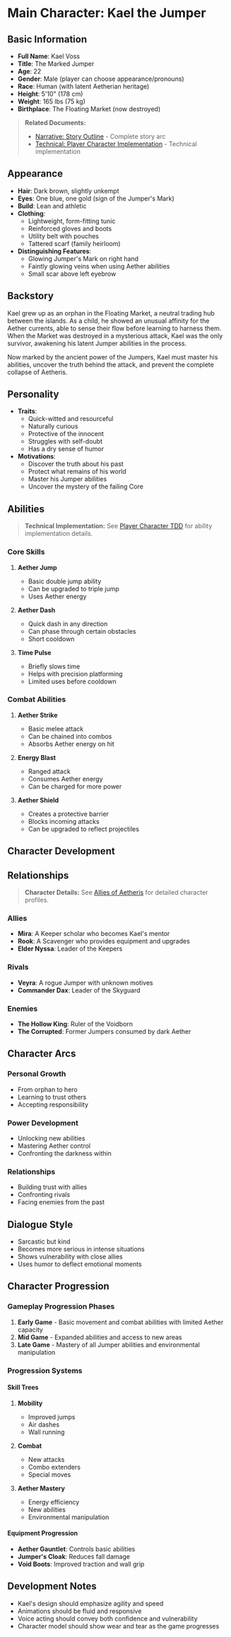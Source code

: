 # Main Character: Kael the Jumper

## Basic Information
- **Full Name**: Kael Voss
- **Title**: The Marked Jumper
- **Age**: 22
- **Gender**: Male (player can choose appearance/pronouns)
- **Race**: Human (with latent Aetherian heritage)
- **Height**: 5'10" (178 cm)
- **Weight**: 165 lbs (75 kg)
- **Birthplace**: The Floating Market (now destroyed)

> **Related Documents:**
> - [Narrative: Story Outline](../Narrative/00-story-outline.md) - Complete story arc
> - [Technical: Player Character Implementation](../../02_Technical_Design/TDD/PlayerCharacter.TDD.md) - Technical implementation

## Appearance
- **Hair**: Dark brown, slightly unkempt
- **Eyes**: One blue, one gold (sign of the Jumper's Mark)
- **Build**: Lean and athletic
- **Clothing**:
  - Lightweight, form-fitting tunic
  - Reinforced gloves and boots
  - Utility belt with pouches
  - Tattered scarf (family heirloom)
- **Distinguishing Features**:
  - Glowing Jumper's Mark on right hand
  - Faintly glowing veins when using Aether abilities
  - Small scar above left eyebrow

## Backstory
Kael grew up as an orphan in the Floating Market, a neutral trading hub between the islands. As a child, he showed an unusual affinity for the Aether currents, able to sense their flow before learning to harness them. When the Market was destroyed in a mysterious attack, Kael was the only survivor, awakening his latent Jumper abilities in the process.

Now marked by the ancient power of the Jumpers, Kael must master his abilities, uncover the truth behind the attack, and prevent the complete collapse of Aetheris.

## Personality
- **Traits**:
  - Quick-witted and resourceful
  - Naturally curious
  - Protective of the innocent
  - Struggles with self-doubt
  - Has a dry sense of humor
- **Motivations**:
  - Discover the truth about his past
  - Protect what remains of his world
  - Master his Jumper abilities
  - Uncover the mystery of the failing Core

## Abilities

> **Technical Implementation:** See [Player Character TDD](../../02_Technical_Design/TDD/PlayerCharacter.TDD.md) for ability implementation details.

### Core Skills
1. **Aether Jump**
   - Basic double jump ability
   - Can be upgraded to triple jump
   - Uses Aether energy

2. **Aether Dash**
   - Quick dash in any direction
   - Can phase through certain obstacles
   - Short cooldown

3. **Time Pulse**
   - Briefly slows time
   - Helps with precision platforming
   - Limited uses before cooldown

### Combat Abilities
1. **Aether Strike**
   - Basic melee attack
   - Can be chained into combos
   - Absorbs Aether energy on hit

2. **Energy Blast**
   - Ranged attack
   - Consumes Aether energy
   - Can be charged for more power

3. **Aether Shield**
   - Creates a protective barrier
   - Blocks incoming attacks
   - Can be upgraded to reflect projectiles

## Character Development

## Relationships

> **Character Details:** See [Allies of Aetheris](02-allies.md) for detailed character profiles.

### Allies
- **Mira**: A Keeper scholar who becomes Kael's mentor
- **Rook**: A Scavenger who provides equipment and upgrades
- **Elder Nyssa**: Leader of the Keepers

### Rivals
- **Veyra**: A rogue Jumper with unknown motives
- **Commander Dax**: Leader of the Skyguard

### Enemies
- **The Hollow King**: Ruler of the Voidborn
- **The Corrupted**: Former Jumpers consumed by dark Aether

## Character Arcs

### Personal Growth
- From orphan to hero
- Learning to trust others
- Accepting responsibility

### Power Development
- Unlocking new abilities
- Mastering Aether control
- Confronting the darkness within

### Relationships
- Building trust with allies
- Confronting rivals
- Facing enemies from the past

## Dialogue Style
- Sarcastic but kind
- Becomes more serious in intense situations
- Shows vulnerability with close allies
- Uses humor to deflect emotional moments

## Character Progression

### Gameplay Progression Phases
1. **Early Game** - Basic movement and combat abilities with limited Aether capacity
2. **Mid Game** - Expanded abilities and access to new areas  
3. **Late Game** - Mastery of all Jumper abilities and environmental manipulation

### Progression Systems

#### Skill Trees
1. **Mobility**
   - Improved jumps
   - Air dashes
   - Wall running

2. **Combat**
   - New attacks
   - Combo extenders
   - Special moves

3. **Aether Mastery**
   - Energy efficiency
   - New abilities
   - Environmental manipulation

#### Equipment Progression
- **Aether Gauntlet**: Controls basic abilities
- **Jumper's Cloak**: Reduces fall damage
- **Void Boots**: Improved traction and wall grip

## Development Notes
- Kael's design should emphasize agility and speed
- Animations should be fluid and responsive
- Voice acting should convey both confidence and vulnerability
- Character model should show wear and tear as the game progresses
